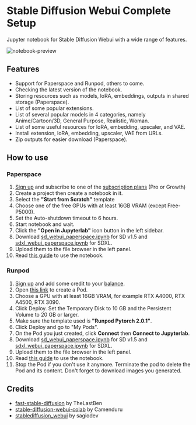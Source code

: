 # Stable Diffusion Webui Complete Setup  
Jupyter notebook for Stable Diffusion Webui with a wide range of features.

![notebook-preview](https://github.com/ffxvs/sd-webui-complete-setup/assets/156585597/dd598e9b-bf07-4e46-81d4-7831b7b66568)

## Features  
* Support for Paperspace and Runpod, others to come.
* Checking the latest version of the notebook.
* Storing resources such as models, loRA, embeddings, outputs in shared storage (Paperspace).
* List of some popular extensions.
* List of several popular models in 4 categories, namely Anime/Cartoon/3D, General Purpose, Realistic, Woman.
* List of some useful resources for loRA, embedding, upscaler, and VAE.
* Install extension, loRA, embedding, upscaler, VAE from URLs.
* Zip outputs for easier download (Paperspace).

## How to use  
### Paperspace  
1. [Sign up](https://console.paperspace.com/signup) and subscribe to one of the [subscription plans](https://www.paperspace.com/gradient/pricing) (Pro or Growth)
2. Create a project then create a notebook in it.
3. Select the **"Start from Scratch"** template
4. Choose one of the free GPUs with at least 16GB VRAM (except Free-P5000).
5. Set the Auto-shutdown timeout to 6 hours.
6. Start notebook and wait.
7. Click the **"Open in Jupyterlab"** icon button in the left sidebar.
8. Download [sd_webui_paperspace.ipynb](https://ffxvs.github.io/sd-webui-complete-setup/paperspace/sd_webui_paperspace.ipynb) for SD v1.5 and [sdxl_webui_paperspace.ipynb](https://ffxvs.github.io/sd-webui-complete-setup/paperspace/sdxl_webui_paperspace.ipynb) for SDXL.
9. Upload them to the file browser in the left panel.
10. Read [this guide](https://github.com/ffxvs/sd-webui-complete-setup/wiki/Paperspace-Guide) to use the notebook.

### Runpod  
1. [Sign up](https://www.runpod.io/console/signup) and add some credit to your [balance](https://www.runpod.io/console/user/billing).
2. Open [this link](https://www.runpod.io/console/gpu-browse) to create a Pod.
3. Choose a GPU with at least 16GB VRAM, for example RTX A4000, RTX A4500, RTX 3090.
4. Click Deploy. Set the Temporary Disk to 10 GB and the Persistent Volume to 20 GB or larger.
5. Make sure the template used is **"Runpod Pytorch 2.0.1"**.
6. Click Deploy and go to "My Pods".
7. On the Pod you just created, click **Connect** then **Connect to Jupyterlab**.
9. Download [sd_webui_paperspace.ipynb](https://ffxvs.github.io/sd-webui-complete-setup/runpod/sd_webui_runpod.ipynb) for SD v1.5 and [sdxl_webui_paperspace.ipynb](https://ffxvs.github.io/sd-webui-complete-setup/runpod/sdxl_webui_runpod.ipynb) for SDXL.
10. Upload them to the file browser in the left panel.
11. Read [this guide](https://github.com/ffxvs/sd-webui-complete-setup/wiki/Runpod-Guide) to use the notebook.
12. Stop the Pod if you don't use it anymore. Terminate the pod to delete the Pod and its content. Don't forget to download images you generated.

## Credits
* [fast-stable-diffusion](https://github.com/TheLastBen/fast-stable-diffusion) by TheLastBen
* [stable-diffusion-webui-colab](https://github.com/camenduru/stable-diffusion-webui-colab) by Camenduru
* [stablediffusion_webui](https://github.com/sagiodev/stablediffusion_webui) by sagiodev